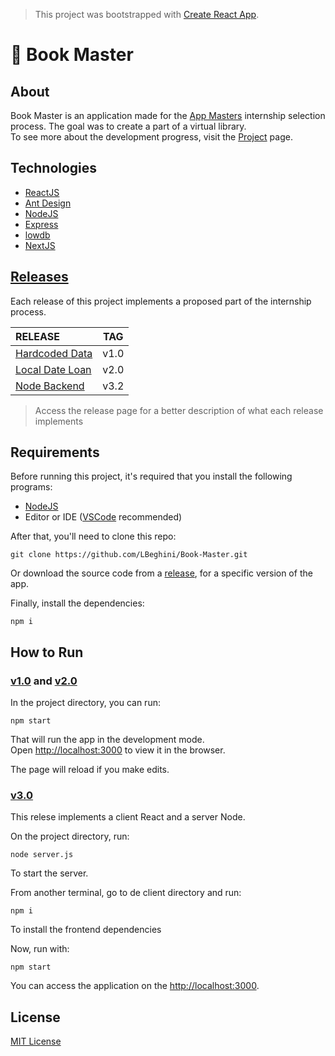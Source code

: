 >This project was bootstrapped with [Create React App](https://github.com/facebook/create-react-app).

# :book: Book Master
## About

Book Master is an application made for the [App Masters](https://appmasters.io/pt/) internship selection process. The goal was to create a part of a virtual library.  
To see more about the development progress, visit the [Project](https://github.com/LBeghini/Book-Master/projects/1) page. 

## Technologies

- [ReactJS](https://reactjs.org)
- [Ant Design](https://ant.design)
- [NodeJS](https://nodejs.org/en/)
- [Express](http://expressjs.com)
- [lowdb](https://github.com/typicode/lowdb)
- [NextJS](https://nextjs.org)

## [Releases](https://github.com/LBeghini/Book-Master/releases)

Each release of this project implements a proposed part of the internship process.


|                                        RELEASE                               |      TAG     |
| :------------                                                                | :---------:  |
| [Hardcoded Data](https://github.com/LBeghini/Book-Master/releases/tag/v1.0)  |      v1.0    |
| [Local Date Loan](https://github.com/LBeghini/Book-Master/releases/tag/v2.0) |      v2.0    |
| [Node Backend](https://github.com/LBeghini/Book-Master/releases/tag/v3.0)    |      v3.2    |

> Access the release page for a better description of what each release implements 


## Requirements

Before running this project, it's required that you install the following programs:
- [NodeJS](https://nodejs.org/en/)
- Editor or IDE ([VSCode](https://code.visualstudio.com) recommended)

After that, you'll need to clone this repo:
```
git clone https://github.com/LBeghini/Book-Master.git
```

Or download the source code from a [release](https://github.com/LBeghini/Book-Master/releases), for a specific version of the app.
  
Finally, install the dependencies:
```
npm i
```

## How to Run

### [v1.0](https://github.com/LBeghini/Book-Master/releases/tag/v1.0) and [v2.0](https://github.com/LBeghini/Book-Master/releases/tag/v2.0)

In the project directory, you can run:
```
npm start
```

That will run the app in the development mode.  
Open [http://localhost:3000](http://localhost:3000) to view it in the browser.

The page will reload if you make edits.  

### [v3.0](https://github.com/LBeghini/Book-Master/releases/tag/v3.0)

This relese implements a client React and a server Node.

On the project directory, run:
```
node server.js
```
To start the server.

From another terminal, go to de client directory and run:
```
npm i
```
To install the frontend dependencies

Now, run with:
```
npm start
```
You can access the application on the [http://localhost:3000](http://localhost:3000).

## License

[MIT License](https://github.com/LBeghini/Book-Master/blob/master/LICENSE)
